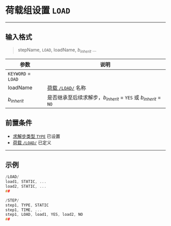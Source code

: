 # 荷载组设置 `LOAD`

---

## 输入格式

> stepName, `LOAD`, loadName, $b_{inherit}$ ...

| 参数               | 说明                                                                       |
| ------------------ | -------------------------------------------------------------------------- |
| `KEYWORD` = `LOAD` |                                                                            |
| loadName         | [荷载 `/LOAD/`]() 名称                                                            |
| $b_{inherit}$      | 是否继承至后续求解步，$b_{inherit}$ = `YES` 或 $b_{inherit}$ = `NO` |


## 前置条件

- [求解步类型 `TYPE`](/STEP/GENERAL/TYPE.md) 已设置
- [荷载 `/LOAD/`]() 已定义

---

## 示例

```c
/LOAD/
load1, STATIC, ...
load2, STATIC, ...
##

/STEP/
step1, TYPE, STATIC
step1, TIME, ...
step1, LOAD, load1, YES, load2, NO
##
```